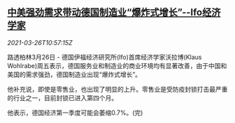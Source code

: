 <!--1616756462000-->
[中美强劲需求带动德国制造业“爆炸式增长”--Ifo经济学家](https://cn.reuters.com/article/germany-ifo-demand-us-china-0326-idCNKBS2BI1HX)
------

<div><i>2021-03-26T10:57:15Z</i></div><p>路透柏林3月26日 - 德国伊福经济研究所(Ifo)首席经济学家沃拉博(Klaus Wohlrabe)周五表示，德国服务业和制造业的商业环境均有显著改善，由于中国和美国的需求强劲，德国制造业出现“爆炸式增长”。</p><p>他补充说，即使是零售业，也出现了明显的上升。零售业是受防疫封锁打击最严重的行业之一，目前封锁已进入第四个月。</p><p>他表示，德国经济第一季度可能会萎缩0.7%。(完)</p>
